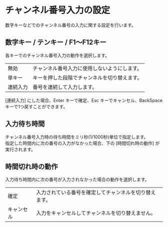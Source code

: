 # チャンネル番号入力の設定

数字キーなどでのチャンネル番号の入力に関する設定を行います。

## 数字キー / テンキー / F1〜F12キー

各キーでのチャンネル番号入力の動作を選択します。

|||
|---|---|
無効| チャンネル番号入力に使用しないようにします。  
単キー| キーを押した段階でチャンネルを切り替えます。  
連続入力| 番号を連続して入力します。  
  
[連続入力] にした場合、Enter キーで確定、Esc キーでキャンセル、BackSpace キーで1つ戻すことができます。

## 入力待ち時間

チャンネル番号入力時の待ち時間をミリ秒(1/1000秒)単位で指定します。  
指定した時間内に次の番号の入力がなかった場合、下の [時間切れ時の動作] が実行されます。

## 時間切れ時の動作

入力待ち時間内に次の番号が入力されなかった場合の動作を選択します。

|||
|---|---|
確定| 入力されている番号を確定してチャンネルを切り替えます。  
キャンセル| 入力をキャンセルしてチャンネルを切り替えません。

